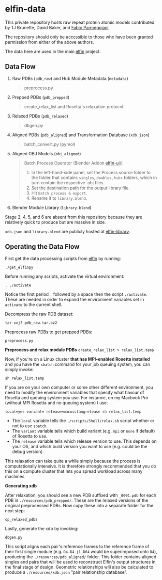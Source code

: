 # elfin-data

This private repository hosts raw repeat protein atomic models contributed by TJ Brunette, David Baker, and [Fabio Parmeggiani](https://github.com/parmef).

The repository should only be accessible to those who have been granted permission from either of the above authors.

The data here are used in the main [elfin](https://github.com/joy13975/elfin) project.


## Data Flow

1. Raw PDBs (`pdb_raw`) and Hub Module Metadata (`metadata`)

   > preprocess.py

2. Prepped PDBs (`pdb_prepped`)

   > create_relax_list and Rosetta's relaxation protocol

3. Relaxed PDBs (`pdb_relaxed`)
   
   > dbgen.py

4. Aligned PDBs (`pdb_aligned`) and Transformation Database (`xdb.json`)

   > batch_convert.py (pymol)

5. Aligned OBJ Models (`obj_aligned`)
   
   > Batch Process Operator (Blender Addon [elfin-ui](https://github.com/joy13975/elfin-ui))) 
   > 1. In the left-hand-side panel, set the Process source folder to the folder that contains `singles`, `doubles`, `hubs` folders, which in turn contain the respective .obj files.
   > 2. Set the destination path for the output library file.
   > 3. Hit `Batch process & export`.
   > 4. Rename it to `library.blend`.

6. Blender Module Library (`library.blend`)

Stage 2, 4, 5, and 6 are absent from this repository because they are relatively quick to produce but are massive in size.

`xdb.json` and `library.blend` are publicly hosted at [elfin-library](https://github.com/joy13975/elfin-library).

## Operating the Data Flow

First get the data processing scripts from [elfin](https://github.com/joy13975/elfin) by running:

`./get_elfinpy`

Before running any scripts, activate the virtual environment:

`. ./activate`

Notice the first period `.` followed by a space then the script `./activate`. These are needed in order to expand the environment variables set in `activate` to the current shell.

Decompress the raw PDB dataset:

`tar xvjf pdb_raw.tar.bz2`

Preprocess raw PDBs to get prepped PDBs:

`preprocess.py`

**Preprocess and relax module PDBs**
`create_relax_list > relax_list.temp`

Now, if you're on a Linux cluster **that has MPI-enabled Rosetta installed** and you have the ```sbatch``` command for your job queuing system, you can simply invoke:

```
sh relax_list.temp
```

If you are on your own computer or some other different environment, you need to modify the environment variables that specify what flavour of Rosetta and queuing system you use. For instance, on my Macbook Pro (without MPI Rosetta and no queuing system) I use:
```
local=yes variant= release=macosclangrelease sh relax_list.temp
```

 - The ```local``` variable tells the ```./scripts/Shell/relax.sh``` script whether or not to use ```sbatch```.
 - The ```variant``` variable tells which build variant (e.g. ```mpi``` or ```none``` if default) of Rosetta to use. 
 - The ```release``` variable tells which release version to use. This depends on your OS, and which build version you want to use (e.g. could be the debug version).

This relaxation can take quite a while simply because the process is computationally intensive. It is therefore strongly recommended that you do this on a compute cluster that lets you spread workload across many machines. 

**Generating xdb**

After relaxation, you should see a new PDB suffixed with ```_0001.pdb``` for each PDB in ```./resources/pdb_prepped/```. These are the relaxed versions of the original preprocessed PDBs. Now copy these into a separate folder for the next step:
```
cp_relaxed_pdbs
```

Lastly, generate the xdb by invoking: 
```
dbgen.py
```

This script aligns each pair's reference frames to the reference frame of their first single module (e.g. ```D4-D4_j1_D64``` would be superimposed onto ```D4```), producing the ```./resources/pdb_aligned/``` folder. This folder contains aligned singles and pairs that will be used to reconstruct Elfin's output structures in the final stage of design. Geometric relationships will also be calculated to produce a ```./resources/xdb.json``` "pair relationship database".